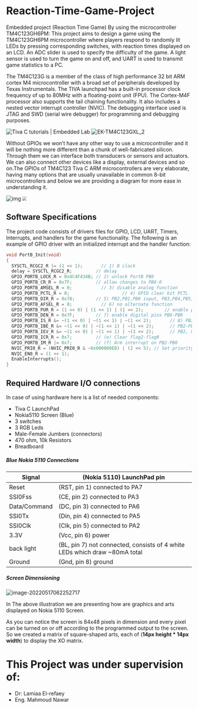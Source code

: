 # Reaction-Time-Game-Project
Embedded project (Reaction Time Game) By using the microcontroller TM4C123GH6PM:
This project aims to design a game using the TM4C123GH6PM microcontroller where players respond to randomly lit LEDs by pressing corresponding switches, with reaction times displayed on an LCD. An ADC slider is used to specify the difficulty of the game. A light sensor is used to turn the game on and off, and UART is used to transmit game statistics to a PC.

The TM4C123G is a member of the class of high performance 32 bit ARM cortex M4 microcontroller with a broad set of peripherals developed by Texas Instrumentals. The TIVA launchpad has a built-in processor clock frequency of up to 80MHz with a floating-point unit (FPU). The Cortex-M4F processor also supports the tail chaining functionality. It also includes a nested vector interrupt controller (NVIC). The debugging interface used is JTAG and SWD (serial wire debugger) for programming and debugging purposes.

![Tiva C tutorials | Embedded Lab](./assets/2.png)
<img src="./assets/9.png" alt="EK-TM4C123GXL_2" />

Without GPIOs we won’t have any other way to use a microcontroller and it will be nothing more different than a chunk of well-fabricated silicon. Through them we can interface both transducers or sensors and actuators. We can also connect other devices like a display, external devices and so on.The GPIOs of TM4C123 Tiva C ARM microcontrollers are very elaborate, having many options that are usually unavailable in common 8-bit microcontrollers and below we are providing a diagram for more ease in understanding it.

![img](./assets/TM4C123GH6PM.png) 
<img src="./assets/1.png" style="zoom: 70%;"/>

## Software Specifications

The project code consists of drivers files for GPIO, LCD, UART, Timers, Interrupts, and handlers for the game functionality.
The following is an example of GPIO driver with an initialized interrupt and the handler function:

```c
void PortB_Init(void)
{
  SYSCTL_RCGC2_R |= (1 << 1);   	// 1) B clock
  delay = SYSCTL_RCGC2_R;         // delay
  GPIO_PORTB_LOCK_R = 0x4C4F434B; // 2) unlock PortB PB0
  GPIO_PORTB_CR_R = 0x7F;         // allow changes to PB6-0
  GPIO_PORTB_AMSEL_R = 0;      		// 3) disable analog function
  GPIO_PORTB_PCTL_R = 0; 					// 4) GPIO clear bit PCTL
  GPIO_PORTB_DIR_R = 0x78;        // 5) PB2,PB1,PB0 input, PB3,PB4,PB5,PB6 output
  GPIO_PORTB_AFSEL_R = 0;      		// 6) no alternate function
  GPIO_PORTB_PUR_R = (1 << 0) | (1 << 1) | (1 << 2);        // enable pullup resistors on PB2-PB0
  GPIO_PORTB_DEN_R = 0x7F;        // 7) enable digital pins PB6-PB0
  GPIO_PORTB_IS_R &= ~(1 << 0) | ~(1 << 1) | ~(1 << 2);       // 8) PB2-PB0 are edge-sensitive
  GPIO_PORTB_IBE_R &= ~(1 << 0) | ~(1 << 1) | ~(1 << 2);      // PB2-PB0 are not both edges
  GPIO_PORTB_IEV_R &= ~(1 << 0) | ~(1 << 1) | ~(1 << 2);      // PB2, PB0 are falling edge event
  GPIO_PORTB_ICR_R = 0x7;         // (e) Clear flag2-flag0
  GPIO_PORTB_IM_R |= 0x7;         // (f) Arm interrupt on PB2-PB0
  NVIC_PRI0_R = (NVIC_PRI0_R & ~0x000000E0) | (2 << 5); // Set priority 2
  NVIC_EN0_R = (1 << 1);
  EnableInterrupts();
}

```

## Required Hardware I/O connections

In case of using hardware here is a list of needed components:

- Tiva C LaunchPad
- Nokia5110 Screen (Blue)
- 3 switches
- 3 RGB Leds
- Male-Female Jumbers (connectors)
- 470 ohm, 10k Resistors
- Breadboard

##### Blue Nokia 5110 Connections

| Signal       | (Nokia 5110) LaunchPad pin                                   |
| ------------ | ------------------------------------------------------------ |
| Reset        | (RST, pin 1) connected to PA7                                |
| SSI0Fss      | (CE,  pin 2) connected to PA3                                |
| Data/Command | (DC,  pin 3) connected to PA6                                |
| SSI0Tx       | (Din, pin 4) connected to PA5                                |
| SSI0Clk      | (Clk, pin 5) connected to PA2                                |
| 3.3V         | (Vcc, pin 6) power                                           |
| back light   | (BL,  pin 7) not connected, consists of 4 white LEDs which draw ~80mA total |
| Ground       | (Gnd, pin 8) ground                                          |

##### Screen Dimensioning

![image-20220517062252717](./assets/image-20220517062252717.png)

In The above illustration we are presenting how are graphics and arts displayed on Nokia 5110 Screen.

As you can notice the screen is 84x48 pixels in dimension and every pixel can be turned on or off according to the programmed output to the screen. So we created a matrix of square-shaped arts, each of (**14px height * 14px width**) to display the XO matrix.

# This Project was under supervision of:

- Dr: Lamiaa El-refaey
- Eng. Mahmoud Nawar
